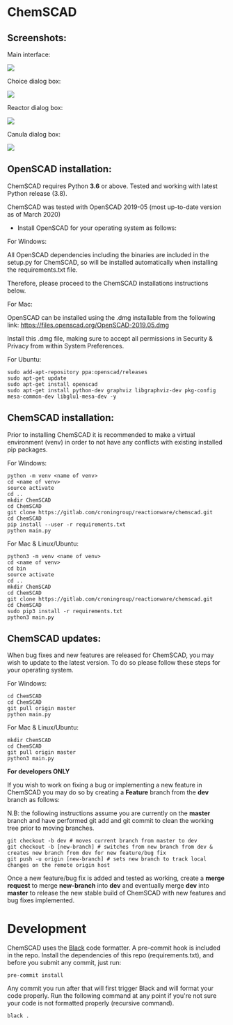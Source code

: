 # ChemSCAD

## Screenshots:

Main interface:

![](images/screen.png "")

Choice dialog box:

![](images/screen3.png "")

Reactor dialog box:

![](images/screen2.png "")

Canula dialog box:

![](images/screen4.png "")


## OpenSCAD installation:

ChemSCAD requires Python **3.6** or above. Tested and working with latest Python release (3.8).

ChemSCAD was tested with OpenSCAD 2019-05 (most up-to-date version as of March 2020)

- Install OpenSCAD for your operating system as follows:


For Windows:

All OpenSCAD dependencies including the binaries are included in the setup.py for ChemSCAD, so will be installed automatically when installing the requirements.txt file.

Therefore, please proceed to the ChemSCAD installations instructions below.


For Mac:

OpenSCAD can be installed using the .dmg installable from the following link: https://files.openscad.org/OpenSCAD-2019.05.dmg

Install this .dmg file, making sure to accept all permissions in Security & Privacy from within System Preferences.


For Ubuntu: 

```
sudo add-apt-repository ppa:openscad/releases
sudo apt-get update
sudo apt-get install openscad
sudo apt-get install python-dev graphviz libgraphviz-dev pkg-config mesa-common-dev libglu1-mesa-dev -y
```

## ChemSCAD installation:

Prior to installing ChemSCAD it is recommended to make a virtual environment (venv) in order to not have any conflicts with existing installed pip packages.

For Windows:

```
python -m venv <name of venv>
cd <name of venv>
source activate
cd ..
mkdir ChemSCAD
cd ChemSCAD
git clone https://gitlab.com/croningroup/reactionware/chemscad.git
cd ChemSCAD
pip install --user -r requirements.txt
python main.py
```

For Mac & Linux/Ubuntu:

```
python3 -m venv <name of venv>
cd <name of venv>
cd bin
source activate
cd ..
mkdir ChemSCAD
cd ChemSCAD
git clone https://gitlab.com/croningroup/reactionware/chemscad.git
cd ChemSCAD
sudo pip3 install -r requirements.txt
python3 main.py
```

## ChemSCAD updates:

When bug fixes and new features are released for ChemSCAD, you may wish to update to the latest version. To do so please follow these steps for your operating system.

For Windows:

```
cd ChemSCAD 
cd ChemSCAD
git pull origin master
python main.py
```

For Mac & Linux/Ubuntu:

```
mkdir ChemSCAD
cd ChemSCAD
git pull origin master
python3 main.py
```

**For developers ONLY**

If you wish to work on fixing a bug or implementing a new feature in ChemSCAD you may do so by creating a **Feature** branch from the **dev** branch as follows:

N.B: the following instructions assume you are currently on the **master** branch and have performed git add and git commit to clean the working tree prior to moving branches.

```
git checkout -b dev # moves current branch from master to dev
git checkout -b [new-branch] # switches from new branch from dev & creates new branch from dev for new feature/bug fix
git push -u origin [new-branch] # sets new branch to track local changes on the remote origin host
```
Once a new feature/bug fix is added and tested as working, create a **merge request** to merge **new-branch** into **dev** and eventually merge **dev** into **master** to release the new stable build of ChemSCAD with new features and bug fixes implemented.








# Development

ChemSCAD uses the [Black](https://github.com/ambv/black) code formatter. A
pre-commit hook is included in the repo. Install the dependencies of this
repo (requirements.txt), and before you submit any commit, just run:

```
pre-commit install
```

Any commit you run after that will first trigger Black and will format your
code properly. Run the following command at any point if you're not sure
your code is not formatted properly (recursive command).

```
black .
```
